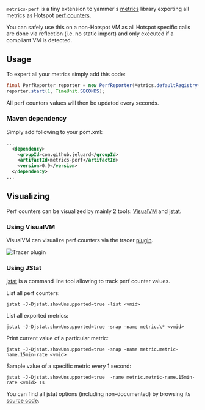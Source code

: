 `metrics-perf` is a tiny extension to yammer's [metrics](https://github.com/codahale/metrics) library exporting all metrics as Hotspot [perf counters](http://openjdk.java.net/groups/hotspot/docs/Serviceability.html#bjvmstat).

You can safely use this on a non-Hotspot VM as all Hotspot specific calls are done via reflection (i.e. no static import) and only executed if a compliant VM is detected.

## Usage

To expert all your metrics simply add this code:

```java
final PerfReporter reporter = new PerfReporter(Metrics.defaultRegistry());
reporter.start(1, TimeUnit.SECONDS);
```
All perf counters values will then be updated every seconds.

### Maven dependency

Simply add following to your pom.xml:

```xml
...
  <dependency>
    <groupId>com.github.jeluard</groupId>
    <artifactId>metrics-perf</artifactId>
    <version>0.9</version>
  </dependency>
...
```

## Visualizing

Perf counters can be visualized by mainly 2 tools: [VisualVM](http://visualvm.java.net/) and [jstat](http://docs.oracle.com/javase/6/docs/technotes/tools/share/jstat.html).

### Using VisualVM

VisualVM can visualize perf counters via the tracer [plugin](http://visualvm.java.net/plugins.html).

![Tracer plugin](http://visualvm.java.net/images/tracer.jpg)

### Using JStat

[jstat](http://docs.oracle.com/javase/6/docs/technotes/tools/share/jstat.html) is a command line tool allowing to track perf counter values.

List all perf counters:

```
jstat -J-Djstat.showUnsupported=true -list <vmid>
```

List all exported metrics:

```
jstat -J-Djstat.showUnsupported=true -snap -name metric.\* <vmid>
```

Print current value of a particular metric:

```
jstat -J-Djstat.showUnsupported=true -snap -name metric.metric-name.15min-rate <vmid>
```

Sample value of a specific metric every 1 second:

```
jstat -J-Djstat.showUnsupported=true  -name metric.metric-name.15min-rate <vmid> 1s
```

You can find all jstat options (including non-documented) by browsing its [source code](http://www.opensourcejavaphp.net/java/openjdk/sun/tools/jstat/Arguments.java.html).
